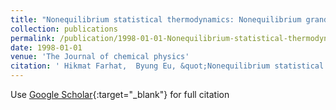 ```yaml
---
title: "Nonequilibrium statistical thermodynamics: Nonequilibrium grand ensemble method for sheared dilute gases"
collection: publications
permalink: /publication/1998-01-01-Nonequilibrium-statistical-thermodynamics-Nonequilibrium-grand-ensemble-method-for-sheared-dilute-gases
date: 1998-01-01
venue: 'The Journal of chemical physics'
citation: ' Hikmat Farhat,  Byung Eu, &quot;Nonequilibrium statistical thermodynamics: Nonequilibrium grand ensemble method for sheared dilute gases.&quot; The Journal of chemical physics, 1998.'
---
```

Use [Google Scholar](https://scholar.google.com/scholar?q=Nonequilibrium+statistical+thermodynamics:+Nonequilibrium+grand+ensemble+method+for+sheared+dilute+gases){:target="_blank"} for full citation